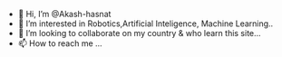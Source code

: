 - 👋 Hi, I’m @Akash-hasnat
- 👀 I’m interested in Robotics,Artificial Inteligence, Machine Learning..
- 💞️ I’m looking to collaborate on my country & who learn this site...
- 📫 How to reach me ...

<!---
Akash-hasnat/Akash-hasnat is a ✨ special ✨ repository because its `README.md` (this file) appears on your GitHub profile.
You can click the Preview link to take a look at your changes.
--->
